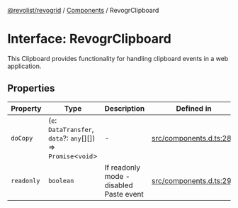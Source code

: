 [@revolist/revogrid](README.md) / [Components](Namespace.Components.md) / RevogrClipboard

# Interface: RevogrClipboard

This Clipboard provides functionality for handling clipboard events in a web application.

## Properties

| Property | Type | Description | Defined in |
| ------ | ------ | ------ | ------ |
| `doCopy` | (`e`: `DataTransfer`, `data`?: `any`[][]) => `Promise`\<`void`\> | - | [src/components.d.ts:288](https://github.com/revolist/revogrid/blob/5b9d5acc12b1e8b58b94bf47dcbc001b6b394655/src/components.d.ts#L288) |
| `readonly` | `boolean` | If readonly mode - disabled Paste event | [src/components.d.ts:292](https://github.com/revolist/revogrid/blob/5b9d5acc12b1e8b58b94bf47dcbc001b6b394655/src/components.d.ts#L292) |
